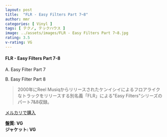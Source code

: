 ```yaml
---
layout: post
title:  "FLR - Easy Filters Part 7~8"
author: mmr
categories: [ Vinyl ]
tags: [ テクノ, テックハウス ]
image: ../assets/images/FLR - Easy Filters Part 7~8.jpg
rating: 3.5
v-rating: VG
---
```


#### FLR - Easy Filters Part 7-8

A. Easy Filter Part 7

B. Easy Filter Part 8

> 2000年にReel Musiqからリリースされたケンイシイによるフロアライクなトラックをリリースする別名義「FLR」による"Easy Filters"シリーズのパート7&8収録。


[メルカリで購入](https://jp.mercari.com/item/m41646790223)


<div class="mt-4 mb-4 d-flex align-items-center">
<strong class="mr-1">盤質: VG</strong>
</div>
<div class="mt-4 mb-4 d-flex align-items-center">
<strong class="mr-1">ジャケット: VG</strong>
</div>